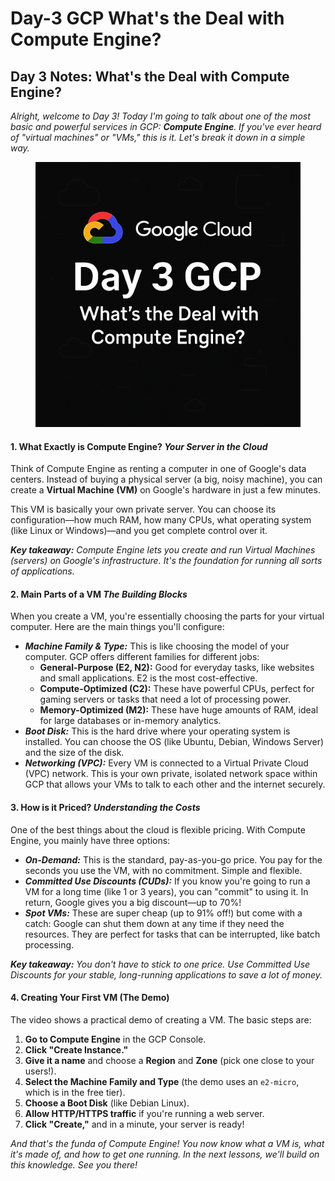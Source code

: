 # Day-3 GCP What's the Deal with Compute Engine?

## Day 3 Notes: What's the Deal with Compute Engine?

_Alright, welcome to Day 3! Today I'm going to talk about one of the most basic and powerful services in GCP: **Compute Engine**. If you've ever heard of "virtual machines" or "VMs," this is it. Let's break it down in a simple way._

<figure><img src=".gitbook/assets/image (2) (1).png" alt=""><figcaption></figcaption></figure>

#### **1. What Exactly is Compute Engine?** _Your Server in the Cloud_

Think of Compute Engine as renting a computer in one of Google's data centers. Instead of buying a physical server (a big, noisy machine), you can create a **Virtual Machine (VM)** on Google's hardware in just a few minutes.

This VM is basically your own private server. You can choose its configuration—how much RAM, how many CPUs, what operating system (like Linux or Windows)—and you get complete control over it.

_**Key takeaway:**_ _Compute Engine lets you create and run Virtual Machines (servers) on Google's infrastructure. It's the foundation for running all sorts of applications._

#### **2. Main Parts of a VM** _The Building Blocks_

When you create a VM, you're essentially choosing the parts for your virtual computer. Here are the main things you'll configure:

* _**Machine Family & Type:**_ This is like choosing the model of your computer. GCP offers different families for different jobs:
  * **General-Purpose (E2, N2):** Good for everyday tasks, like websites and small applications. E2 is the most cost-effective.
  * **Compute-Optimized (C2):** These have powerful CPUs, perfect for gaming servers or tasks that need a lot of processing power.
  * **Memory-Optimized (M2):** These have huge amounts of RAM, ideal for large databases or in-memory analytics.
* _**Boot Disk:**_ This is the hard drive where your operating system is installed. You can choose the OS (like Ubuntu, Debian, Windows Server) and the size of the disk.
* _**Networking (VPC):**_ Every VM is connected to a Virtual Private Cloud (VPC) network. This is your own private, isolated network space within GCP that allows your VMs to talk to each other and the internet securely.

#### **3. How is it Priced?** _Understanding the Costs_

One of the best things about the cloud is flexible pricing. With Compute Engine, you mainly have three options:

* _**On-Demand:**_ This is the standard, pay-as-you-go price. You pay for the seconds you use the VM, with no commitment. Simple and flexible.
* _**Committed Use Discounts (CUDs):**_ If you know you're going to run a VM for a long time (like 1 or 3 years), you can "commit" to using it. In return, Google gives you a big discount—up to 70%!
* _**Spot VMs:**_ These are super cheap (up to 91% off!) but come with a catch: Google can shut them down at any time if they need the resources. They are perfect for tasks that can be interrupted, like batch processing.

_**Key takeaway:**_ _You don't have to stick to one price. Use Committed Use Discounts for your stable, long-running applications to save a lot of money._

#### **4. Creating Your First VM (The Demo)**

The video shows a practical demo of creating a VM. The basic steps are:

1. **Go to Compute Engine** in the GCP Console.
2. **Click "Create Instance."**
3. **Give it a name** and choose a **Region** and **Zone** (pick one close to your users!).
4. **Select the Machine Family and Type** (the demo uses an `e2-micro`, which is in the free tier).
5. **Choose a Boot Disk** (like Debian Linux).
6. **Allow HTTP/HTTPS traffic** if you're running a web server.
7. **Click "Create,"** and in a minute, your server is ready!

_And that's the funda of Compute Engine! You now know what a VM is, what it's made of, and how to get one running. In the next lessons, we'll build on this knowledge. See you there!_
